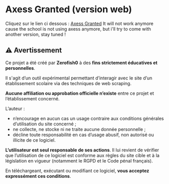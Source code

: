 # Axess Granted (version web)
Cliquez sur le lien ci dessous : 
[Axess Granted](https://axess-granted-web.onrender.com/) It will not work anymore cause the school is not using axess anymore, but i'll try to come with another version, stay tuned !

## ⚠️ Avertissement

Ce projet a été créé par **Zerofish0** à des **fins strictement éducatives et personnelles**.

Il s'agit d’un outil expérimental permettant d’interagir avec le site d’un établissement scolaire via des techniques de web scraping.

**Aucune affiliation ou approbation officielle n’existe** entre ce projet et l’établissement concerné.

L’auteur :
- n’encourage en aucun cas un usage contraire aux conditions générales d’utilisation du site concerné ;
- ne collecte, ne stocke ni ne traite aucune donnée personnelle ;
- décline toute responsabilité en cas d’usage abusif, non autorisé ou illicite de ce logiciel.

**L’utilisateur est seul responsable de ses actions**. Il lui revient de vérifier que l’utilisation de ce logiciel est conforme aux règles du site cible et à la législation en vigueur (notamment le RGPD et le Code pénal français).

En téléchargeant, exécutant ou modifiant ce logiciel, **vous acceptez expressément ces conditions**.
